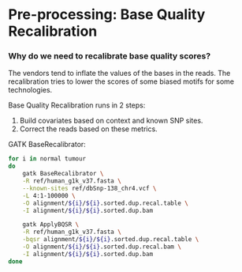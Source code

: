 # Pre-processing: Base Quality Recalibration

### Why do we need to recalibrate base quality scores?

The vendors tend to inflate the values of the bases in the reads. The
recalibration tries to lower the scores of some biased motifs for some
technologies.

Base Quality Recalibration runs in 2 steps:

1. Build covariates based on context and known SNP sites.
2. Correct the reads based on these metrics.

GATK BaseRecalibrator:

```bash
for i in normal tumour
do
    gatk BaseRecalibrator \
    -R ref/human_g1k_v37.fasta \
    --known-sites ref/dbSnp-138_chr4.vcf \
    -L 4:1-100000 \
    -O alignment/${i}/${i}.sorted.dup.recal.table \
    -I alignment/${i}/${i}.sorted.dup.bam

    gatk ApplyBQSR \
    -R ref/human_g1k_v37.fasta \
    -bqsr alignment/${i}/${i}.sorted.dup.recal.table \
    -O alignment/${i}/${i}.sorted.dup.recal.bam \
    -I alignment/${i}/${i}.sorted.dup.bam
done
```
